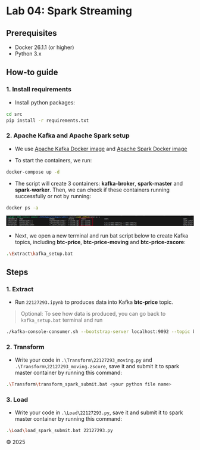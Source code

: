 # Lab 04: Spark Streaming

## Prerequisites
- Docker 26.1.1 (or higher)
- Python 3.x

## How-to guide
### 1. Install requirements
- Install python packages:
```bash
cd src
pip install -r requirements.txt
```
### 2. Apache Kafka and Apache Spark setup
- We use [Apache Kafka Docker image](https://hub.docker.com/r/apache/kafka/) and [Apache Spark Docker image](https://hub.docker.com/r/bitnami/spark)

- To start the containers, we run:
```bash
docker-compose up -d
```

- The script will create 3 containers: **kafka-broker**, **spark-master** and **spark-worker**. Then, we can check if these containers running successfully or not by running:
```bash
docker ps -a
```
![Container Status](./container_status.png)


- Next, we open a new terminal and run bat script below to create Kafka topics, including **btc-price**, **btc-price-moving** and **btc-price-zscore**:
```bash
.\Extract\kafka_setup.bat
```

## Steps 
### 1. Extract
- Run `22127293.ipynb` to produces data into Kafka **btc-price** topic.
> Optional: To see how data is produced, you can go back to `kafka_setup.bat` terminal and run
```bash
./kafka-console-consumer.sh --bootstrap-server localhost:9092 --topic btc-price --from-beginning
```

### 2. Transform
- Write your code in `.\Transform\22127293_moving.py` and `.\Transform\22127293_moving.zscore`, save it and submit it to spark master container by running this command:
```bash
.\Transform\transform_spark_submit.bat <your python file name> 
```

### 3. Load
- Write your code in `.\Load\22127293.py`, save it and submit it to spark master container by running this command:
```bash
.\Load\load_spark_submit.bat 22127293.py
```
<p>&copy; 2025</p>
